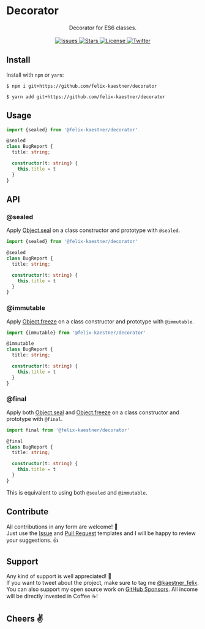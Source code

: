 # Decorator

<p align="center">
    <span>Decorator for ES6 classes.</span>
    <br><br>
    <a href="https://github.com/felix-kaestner/decorator/issues">
        <img alt="Issues" src="https://img.shields.io/github/issues/felix-kaestner/decorator?color=29b6f6&style=flat-square">
    </a>
    <a href="https://github.com/felix-kaestner/decorator/stargazers">
        <img alt="Stars" src="https://img.shields.io/github/stars/felix-kaestner/decorator?color=29b6f6&style=flat-square">
    </a>
    <a href="https://github.com/felix-kaestner/decorator/blob/main/LICENSE">
        <img alt="License" src="https://img.shields.io/github/license/felix-kaestner/decorator?color=29b6f6&style=flat-square">
    </a>
    <a href="https://twitter.com/kaestner_felix">
        <img alt="Twitter" src="https://img.shields.io/badge/twitter-@kaestner_felix-29b6f6?style=flat-square">
    </a>
</p>

## Install

Install with `npm` or `yarn`:

```
$ npm i git+https://github.com/felix-kaestner/decorator
```

```
$ yarn add git+https://github.com/felix-kaestner/decorator
```

## Usage

```ts
import {sealed} from '@felix-kaestner/decorator'

@sealed
class BugReport {
  title: string;

  constructor(t: string) {
    this.title = t
  }
}
```

## API

### @sealed

Apply [Object.seal](https://developer.mozilla.org/en-US/docs/Web/JavaScript/Reference/Global_Objects/Object/seal) on a class constructor and prototype with `@sealed`.

```ts
import {sealed} from '@felix-kaestner/decorator'

@sealed
class BugReport {
  title: string;

  constructor(t: string) {
    this.title = t
  }
}
```

### @immutable

Apply [Object.freeze](https://developer.mozilla.org/en-US/docs/Web/JavaScript/Reference/Global_Objects/Object/freeze) on a class constructor and prototype with `@immutable`.

```ts
import {immutable} from '@felix-kaestner/decorator'

@immutable
class BugReport {
  title: string;

  constructor(t: string) {
    this.title = t
  }
}
```

### @final

Apply both [Object.seal](https://developer.mozilla.org/en-US/docs/Web/JavaScript/Reference/Global_Objects/Object/seal) and [Object.freeze](https://developer.mozilla.org/en-US/docs/Web/JavaScript/Reference/Global_Objects/Object/freeze) on a class constructor and prototype with `@final`.

```ts
import final from '@felix-kaestner/decorator'

@final
class BugReport {
  title: string;

  constructor(t: string) {
    this.title = t
  }
}
```

This is equivalent to using both `@sealed` and `@immutable`.

## Contribute

All contributions in any form are welcome! 🙌  
Just use the [Issue](.github/ISSUE_TEMPLATE) and [Pull Request](.github/PULL_REQUEST_TEMPLATE) templates and
I will be happy to review your suggestions. 👍

## Support

Any kind of support is well appreciated! 👏  
If you want to tweet about the project, make sure to tag me [@kaestner_felix](https://twitter.com/kaestner_felix). You can also support my open source work on [GitHub Sponsors](https://github.com/sponsors/felix-kaestner). All income will be directly invested in Coffee ☕!

## Cheers ✌
